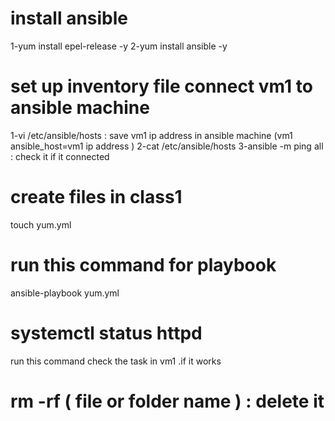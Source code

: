 # install ansible 
 1-yum install epel-release -y
 2-yum install ansible -y

#  set up inventory file connect vm1 to ansible machine
 1-vi  /etc/ansible/hosts : save vm1 ip  address in ansible machine     (vm1     ansible_host=vm1 ip address )
 2-cat  /etc/ansible/hosts
 3-ansible  -m ping all : check it if it connected

# create files in class1
 touch  yum.yml
# run this command for playbook 
 ansible-playbook  yum.yml
# systemctl status httpd  
 run this command check the task in vm1 .if it works









# rm -rf ( file or folder name ) : delete it
